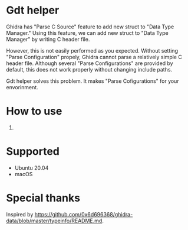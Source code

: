 # Gdt helper

Ghidra has "Parse C Source" feature to add new struct to "Data Type Manager." Using this feature, we can add new struct to "Data Type Manager" by writing C header file.

However, this is not easily performed as you expected. Without setting "Parse Configuration" propely, Ghidra cannot parse a relatively simple C header file. Although several "Parse Configurations" are provided by default, this does not work properly without changing include paths.

Gdt helper solves this problem. It makes "Parse Cofigurations" for your envorinment.

# How to use

1.

# Supported

- Ubuntu 20.04
- macOS

# Special thanks

Inspired by https://github.com/0x6d696368/ghidra-data/blob/master/typeinfo/README.md.
